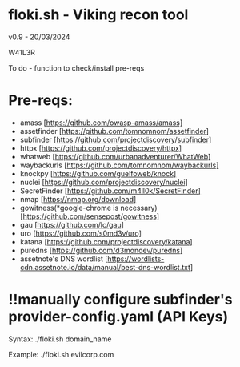 # floki.sh - Viking recon tool

 v0.9 - 20/03/2024

 W41L3R

 To do - function to check/install pre-reqs

# Pre-reqs:
- amass [https://github.com/owasp-amass/amass]
- assetfinder [https://github.com/tomnomnom/assetfinder]
- subfinder [https://github.com/projectdiscovery/subfinder]
- httpx [https://github.com/projectdiscovery/httpx]
- whatweb [https://github.com/urbanadventurer/WhatWeb]
- waybackurls [https://github.com/tomnomnom/waybackurls]
- knockpy [https://github.com/guelfoweb/knock]
- nuclei [https://github.com/projectdiscovery/nuclei]
- SecretFinder [https://github.com/m4ll0k/SecretFinder]
- nmap [https://nmap.org/download]
- gowitness(*google-chrome is necessary) [https://github.com/sensepost/gowitness]
- gau [https://github.com/lc/gau]
- uro [https://github.com/s0md3v/uro]
- katana [https://github.com/projectdiscovery/katana]
- puredns [https://github.com/d3mondev/puredns]
- assetnote's DNS wordlist [https://wordlists-cdn.assetnote.io/data/manual/best-dns-wordlist.txt]

# !!manually configure subfinder's provider-config.yaml (API Keys)

Syntax: ./floki.sh domain_name

 Example: ./floki.sh evilcorp.com
